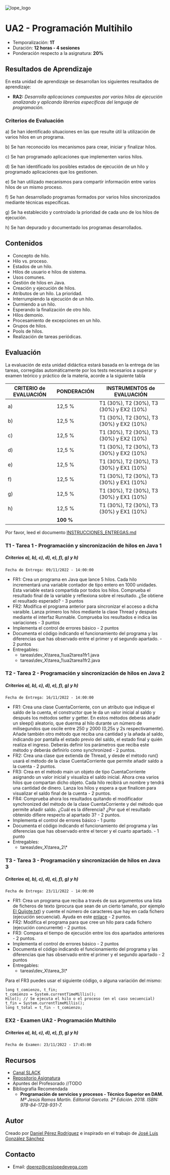 ![lope_logo](https://www.ceslopedevega.com/wp-content/uploads/2020/03/pruebalogo.svg_.png)

# UA2 - Programación Multihilo

- Temporalización: **1T**
- Duración: **12 horas - 4 sesiones**
- Ponderación respecto a la asignatura: **20%**

## Resultados de Aprendizaje

En esta unidad de aprendizaje se desarrollan los siguientes resultados de aprendizaje:

- **RA2:** *Desarrolla aplicaciones compuestas por varios hilos de ejecución analizando y aplicando librerías específicas del lenguaje de programación.*

### Criterios de Evaluación

a) Se han identificado situaciones en las que resulte útil la utilización de varios hilos en un programa.

b) Se han reconocido los mecanismos para crear, iniciar y finalizar hilos.

c) Se han programado aplicaciones que implementen varios hilos.

d) Se han identificado los posibles estados de ejecución de un hilo y programado aplicaciones que los gestionen.

e) Se han utilizado mecanismos para compartir información entre varios hilos de un mismo proceso.

f) Se han desarrollado programas formados por varios hilos sincronizados mediante técnicas específicas.

g) Se ha establecido y controlado la prioridad de cada uno de los hilos de ejecución.

h) Se han depurado y documentado los programas desarrollados.


## Contenidos

* Concepto de hilo.
* Hilo vs. proceso.
* Estados de un hilo.
* Hilos de usuario e hilos de sistema.
* Usos comunes.
* Gestión de hilos en Java.
* Creación y ejecución de hilos.
* Atributos de un hilo. La prioridad.
* Interrumpiendo la ejecución de un hilo.
* Durmiendo a un hilo.
* Esperando la finalización de otro hilo.
* Hilos demonio.
* Procesamiento de excepciones en un hilo.
* Grupos de hilos.
* Pools de hilos.
* Realización de tareas periódicas.



## Evaluación

La evaluación de esta unidad didáctica estará basada en la entrega de las tareas, corregidas automáticamente por los tests necesarios a superar y examen teórico y práctico de la materia, acorde a la siguiente tabla

| CRITERIO de EVALUACIÓN | PONDERACIÓN | INSTRUMENTOS de EVALUACIÓN|
|------------------------|-------------|-------------|
| a)                     |12,5 %       | T1 (30%), T2 (30%), T3 (30%) y EX2 (10%) |
| b)                     |12,5 %       | T1 (30%), T2 (30%), T3 (30%) y EX2 (10%) |
| c)                     |12,5 %       | T1 (30%), T2 (30%), T3 (30%) y EX2 (10%) |
| d)                     |12,5 %       | T1 (30%), T2 (30%), T3 (30%) y EX2 (10%) |
| e)                     |12,5 %       | T1 (30%), T2 (30%), T3 (30%) y EX1 (10%) |
| f)                     |12,5 %       | T1 (30%), T2 (30%), T3 (30%) y EX1 (10%) |
| g)                     |12,5 %       | T1 (30%), T2 (30%), T3 (30%) y EX1 (10%) |
| h)                     |12,5 %       | T1 (30%), T2 (30%), T3 (30%) y EX1 (10%) |
|                        |**100 %**    |             |

Por favor, leed el documento [INSTRUCCIONES_ENTREGAS.md](..\INSTRUCCIONES_ENTREGAS.md)

### **T1 - Tarea 1 - Programación y sincronización de hilos en Java 1**
##### **Criterios a), b), c), d), e), f), g) y h)**
```
Fecha de Entrega: 09/11/2022 - 14:00:00
```
* FR1: Crea un programa en Java que lance 5 hilos. Cada hilo incrementará una variable contador de tipo entero en 1000 unidades. Esta variable estará compartida por todos los hilos. Comprueba el resultado final de la variable y reflexiona sobre el resultado. ¿Se obtiene el resultado esperado? - 3 puntos
* FR2: Modifica el programa anterior para sincronizar el acceso a dicha varaible. Lanza primero los hilos mediante la clase Thread y después mediante el interfaz Runnable. Comprueba los resultados e indica las variaciones - 3 puntos
* Implementa el control de errores básico - 2 puntos
* Documenta el código indicando el funcionamiento del programa y las diferencias que has observado entre el primer y el segundo apartado. - 2 puntos
* Entregables:
  * tareas\dev_X\tarea_1\ua2tarea1fr1.java
  * tareas\dev_X\tarea_1\ua2tarea1fr2.java


### **T2 - Tarea 2 - Programación y sincronización de hilos en Java 2**
##### **Criterios a), b), c), d), e), f), g) y h)**
```
Fecha de Entrega: 16/11/2022 - 14:00:00
```
* FR1: Crea una clase CuentaCorriente, con un atributo que indique el saldo de la cuenta, el constructor que le da un valor inicial al saldo y después los métodos setter y getter. En estos métodos deberás añadir un sleep() aleatorio, que duerma al hilo durante un número de milisegundos que oscile entre 250 y 2000 (0,25s y 2s respectivamente). Añade también otro método que reciba una cantidad y la añada al saldo, indicando por pantalla el estado previo del saldo, el estado final y quién realiza el ingreso. Deberás definir los parámetros que reciba este método y deberás definirlo como synchronized - 2 puntos.
* FR2: Crea una clase que extienda de Thread, y desde el método run() usará el método de la clase CuentaCorriente que permite añadir saldo a la cuenta - 2 puntos.
* FR3: Crea en el método main un objeto de tipo CuentaCorriente asignando un valor inicial y visualiza el saldo inicial. Ahora crea varios hilos que compartan dicho objeto. Cada hilo recibirá un nombre y tendrá una cantidad de dinero. Lanza los hilos y espera a que finalicen para visualizar el saldo final de la cuenta - 2 puntos.
* FR4: Comprueba ahora los resultados quitando el modificador synchronized del método de la clase CuentaCorriente y del método que permite añadir saldo. ¿Cuál es la diferencia? ¿Por qué el resultado obtenido difiere respecto al apartado 3?  - 2 puntos.
* Implementa el control de errores básico - 1 punto
* Documenta el código indicando el funcionamiento del programa y las diferencias que has observado entre el tercer y el cuarto apartado. - 1 punto
* Entregables:
  * tareas\dev_X\tarea_2\\*


### **T3 - Tarea 3 - Programación y sincronización de hilos en Java 3**
##### **Criterios a), b), c), d), e), f), g) y h)**
```
Fecha de Entrega: 23/11/2022 - 14:00:00
```
* FR1: Crea un programa que reciba a través de sus argumentos una lista de ficheros de texto (procura que sean de un cierto tamaño, por ejemplo [El Quijote.txt](https://gist.githubusercontent.com/jsdario/6d6c69398cb0c73111e49f1218960f79/raw/8d4fc4548d437e2a7203a5aeeace5477f598827d/el_quijote.txt)) y cuente el número de caracteres que hay en cada fichero (ejecución secuencial).  Ayuda en este [enlace](https://javiergarciaescobedo.es/programacion-en-java/15-ficheros/42-leer-un-fichero-caracter-a-caracter) - 2 puntos.
* FR2: Modifica el programa para que cree un hilo para cada fichero (ejecución concurrente)  - 2 puntos.
* FR3: Compara el tiempo de ejecución entre los dos apartados anteriores - 2 puntos.
* Implementa el control de errores básico - 2 puntos
* Documenta el código indicando el funcionamiento del programa y las diferencias que has observado entre el primer y el segundo apartado - 2 puntos
* Entregables:
  * tareas\dev_X\tarea_3\\*

Para el FR3 puedes usar el siguiente código, o alguna variación del mismo:

```
long t_comienzo, t_fin;
t_comienzo = System.currentTimeMillis();
Hilo(); // Se ejecuta el hilo o el proceso (en el caso secuencial)
t_fin = System.currentTimeMillis();
long t_total = t_fin - t_comienzo;
```

### **EX2 - Examen UA2 - Programación Multihilo**
##### **Criterios a), b), c), d), e), f), g) y h)**
```
Fecha de Examen: 23/11/2022 - 17:45:00
```

## Recursos

- [Canal SLACK](https://psp-2223.slack.com/)
- [Repositorio Asignatura](https://github.com/daniteleco/psp-22-23)
- Apuntes del Profesorado //TODO
- Bibliografía Recomendada
  - **Programación de servicios y procesos - Técnico Superior en DAM.** *Mª Jesús Ramos Martín. Editorial Garceta. 2ª Edición. 2018. ISBN: 978-84-1728-931-7.*

## Autor

Creado por [Daniel Pérez Rodríguez](https://twitter.com/daniteleco) e inspirado en el trabajo de [José Luis González Sánchez](https://github.com/joseluisgs/ProgServiciosProcesos-00-2021-2022)

## Contacto
- Email: [dperez@ceslopedevega.com](mailto:dperez@ceslopedevega.com)
